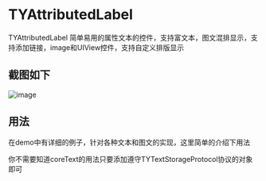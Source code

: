 # TYAttributedLabel
TYAttributedLabel 简单易用的属性文本的控件，支持富文本，图文混排显示，支持添加链接，image和UIView控件，支持自定义排版显示

## 截图如下
![image](https://raw.githubusercontent.com/12207480/TYAttributedLabel/master/screenshot/TYAtrributedLabelDemo.gif)

## 用法
 在demo中有详细的例子，针对各种文本和图文的实现，这里简单的介绍下用法
 
 你不需要知道coreText的用法只要添加遵守TYTextStorageProtocol协议的对象即可
 
